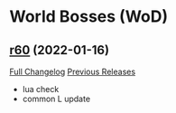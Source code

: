 # <DBM> World Bosses (WoD)

## [r60](https://github.com/DeadlyBossMods/DBM-WoD/tree/r60) (2022-01-16)
[Full Changelog](https://github.com/DeadlyBossMods/DBM-WoD/compare/r59...r60) [Previous Releases](https://github.com/DeadlyBossMods/DBM-WoD/releases)

- lua check  
- common L update  
